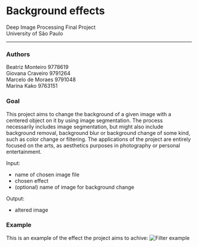 # Background effects
Deep Image Processing Final Project  
University of São Paulo

------

### Authors

Beatriz Monteiro 9778619  
Giovana Craveiro 9791264  
Marcelo de Moraes 9791048  
Marina Kako 9763151

### Goal 
This project aims to change the background of a given image with a centered object on it by using image segmentation. The process necessarily includes image segmentation, but might also include background removal, background blur or background change of some kind, such as color change or filtering. The applications of the project are entirely focused on the arts, as aesthetics purposes in photography or personal entertainment.

Input:  
* name of chosen image file
* chosen effect
* (optional) name of image for background change

Output:  
* altered image

### Example 
This is an example of the effect the project aims to achive:
![Filter example](https://raw.githubusercontent.com/kakomarina/background-effects/master/filter_example_boy.jpg)
